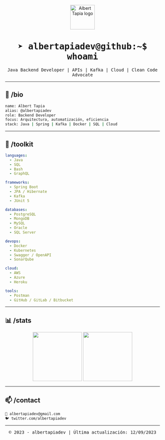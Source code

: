 <!-- 🟩 INICIO DE TERMINAL DIGITAL 🟩 -->

<p align="center">
  <img src="https://cdn-icons-png.flaticon.com/512/7069/7069922.png" width="80" alt="Albert Tapia logo" />
</p>

<h1 align="center">
  <samp>➤ albertapiadev@github:~$ whoami</samp>
</h1>

<p align="center">
  <samp>Java Backend Developer | APIs | Kafka | Cloud | Clean Code Advocate</samp>
</p>

---

## 🧬 /bio

```bash
name: Albert Tapia
alias: @albertapiadev
role: Backend Developer
focus: Arquitectura, automatización, eficiencia
stack: Java | Spring | Kafka | Docker | SQL | Cloud
````

---

## 🔧 /toolkit

```yaml
languages:
  - Java
  - SQL
  - Bash
  - GraphQL

frameworks:
  - Spring Boot
  - JPA / Hibernate
  - Kafka
  - JUnit 5

databases:
  - PostgreSQL
  - MongoDB
  - MySQL
  - Oracle
  - SQL Server

devops:
  - Docker
  - Kubernetes
  - Swagger / OpenAPI
  - SonarQube

cloud:
  - AWS
  - Azure
  - Heroku

tools:
  - Postman
  - GitHub / GitLab / Bitbucket
```

---

## 📊 /stats

<p align="center">
  <img height="160em" src="https://github-readme-stats.vercel.app/api?username=albertapiadev&show_icons=true&theme=github_dark&hide_border=true&count_private=true" />
  <img height="160em" src="https://github-readme-stats.vercel.app/api/top-langs/?username=albertapiadev&layout=compact&theme=github_dark&hide_border=true" />
</p>

---

## 📫 /contact

```bash
📧 albertapiadev@gmail.com
🐦 twitter.com/albertapiadev
```

---

<p align="center">
  <samp>© 2023 - albertapiadev | Última actualización: 12/09/2023</samp>
</p>

<!-- 🟥 FIN DE TERMINAL DIGITAL 🟥 -->
